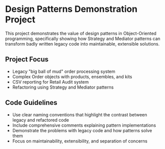 # Design Patterns Demonstration Project

This project demonstrates the value of design patterns in Object-Oriented programming, specifically showing how Strategy and Mediator patterns can transform badly written legacy code into maintainable, extensible solutions.

## Project Focus
- Legacy "big ball of mud" order processing system
- Complex Order objects with products, ensembles, and kits
- CSV reporting for Retail Audit system
- Refactoring using Strategy and Mediator patterns

## Code Guidelines
- Use clear naming conventions that highlight the contrast between legacy and refactored code
- Include comprehensive comments explaining pattern implementations
- Demonstrate the problems with legacy code and how patterns solve them
- Focus on maintainability, extensibility, and separation of concerns